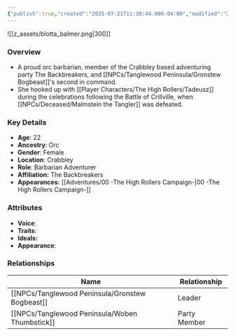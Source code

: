 ```yaml
---
{"publish":true,"created":"2025-07-21T11:30:44.000-04:00","modified":"2025-09-10T09:02:26.541-04:00","published":"2025-09-10T09:02:26.541-04:00","cssclasses":"","Age":"22","Ancestry":"Orc","Gender":"Female","Location":["Crabbley"],"Role":["Barbarian Adventurer"],"Affiliation":["The Backbreakers"],"Appearances":["[[00 -The High Rollers Campaign-]]"]}
---
```



![[z_assets/blotta_balmer.png|300]]

### Overview
- A proud orc barbarian, member of the Crabbley based adventuring party The Backbreakers, and [[NPCs/Tanglewood Peninsula/Gronstew Bogbeast]]'s second in command.
- She hooked up with [[Player Characters/The High Rollers/Tadeusz]] during the celebrations following the Battle of Crillville, when [[NPCs/Deceased/Malmstein the Tangler]] was defeated.

### Key Details
- **Age**: 22
- **Ancestry**: Orc
- **Gender**: Female
- **Location**: Crabbley
- **Role**: Barbarian Adventurer
- **Affiliation:** The Backbreakers
- **Appearances:** [[Adventures/00 -The High Rollers Campaign-\|00 -The High Rollers Campaign-]]

### Attributes
- **Voice**: 
- **Traits**: 
- **Ideals:** 
- **Appearance**:

### Relationships

| Name                  | Relationship |
| --------------------- | ------------ |
| [[NPCs/Tanglewood Peninsula/Gronstew Bogbeast]] | Leader       |
| [[NPCs/Tanglewood Peninsula/Woben Thumbstick]]  | Party Member |
